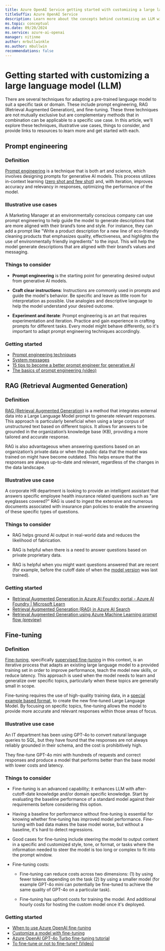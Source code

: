 ```yaml
---
title: Azure OpenAI Service getting started with customizing a large language model (LLM)
titleSuffix: Azure OpenAI Service
description: Learn more about the concepts behind customizing an LLM with Azure OpenAI.
ms.topic: conceptual
ms.date: 09/20/2024
ms.service: azure-ai-openai
manager: nitinme
author: mrbullwinkle
ms.author: mbullwin
recommendations: false
---
```


# Getting started with customizing a large language model (LLM)

There are several techniques for adapting a pre-trained language model to suit a specific task or domain. These include prompt engineering, RAG (Retrieval Augmented Generation), and fine-tuning. These three techniques are not mutually exclusive but are complementary methods that in combination can be applicable to a specific use case. In this article, we'll explore these techniques, illustrative use cases, things to consider, and provide links to resources to learn more and get started with each.

## Prompt engineering

### Definition

[Prompt engineering](./prompt-engineering.md) is a technique that is both art and science, which involves designing prompts for generative AI models. This process utilizes in-context learning ([zero shot and few shot](./prompt-engineering.md#examples)) and, with iteration, improves accuracy and relevancy in responses, optimizing the performance of the model.

### Illustrative use cases

A Marketing Manager at an environmentally conscious company can use prompt engineering to help guide the model to generate descriptions that are more aligned with their brand’s tone and style. For instance, they can add a prompt like "Write a product description for a new line of eco-friendly cleaning products that emphasizes quality, effectiveness, and highlights the use of environmentally friendly ingredients" to the input. This will help the model generate descriptions that are aligned with their brand’s values and messaging.

### Things to consider

- **Prompt engineering** is the starting point for generating desired output from generative AI models.

- **Craft clear instructions**: Instructions are commonly used in prompts and guide the model's behavior. Be specific and leave as little room for interpretation as possible. Use analogies and descriptive language to help the model understand your desired outcome.

- **Experiment and iterate**: Prompt engineering is an art that requires experimentation and iteration. Practice and gain experience in crafting prompts for different tasks. Every model might behave differently, so it's important to adapt prompt engineering techniques accordingly.

### Getting started

- [Prompt engineering techniques](./prompt-engineering.md)
- [System messages](./advanced-prompt-engineering.md)
- [15 tips to become a better prompt engineer for generative AI](https://techcommunity.microsoft.com/t5/ai-azure-ai-services-blog/15-tips-to-become-a-better-prompt-engineer-for-generative-ai/ba-p/3882935)
- [The basics of prompt engineering (video)](https://www.youtube.com/watch?v=e7w6QV1NX1c)

## RAG (Retrieval Augmented Generation)

### Definition 

[RAG (Retrieval Augmented Generation)](../../../ai-studio/concepts/retrieval-augmented-generation.md) is a method that integrates external data into a Large Language Model prompt to generate relevant responses. This approach is particularly beneficial when using a large corpus of unstructured text based on different topics. It allows for answers to be grounded in the organization’s knowledge base (KB), providing a more tailored and accurate response.

RAG is also advantageous when answering questions based on an organization’s private data or when the public data that the model was trained on might have become outdated. This helps ensure that the responses are always up-to-date and relevant, regardless of the changes in the data landscape.

### Illustrative use case

A corporate HR department is looking to provide an intelligent assistant that answers specific employee health insurance related questions such as "are eyeglasses covered?" RAG is used to ingest the extensive and numerous documents associated with insurance plan policies to enable the answering of these specific types of questions.

### Things to consider

- RAG helps ground AI output in real-world data and reduces the likelihood of fabrication.

- RAG is helpful when there is a need to answer questions based on private proprietary data.

- RAG is helpful when you might want questions answered that are recent (for example, before the cutoff date of when the [model version](./models.md) was last trained).

### Getting started

- [Retrieval Augmented Generation in Azure AI Foundry portal - Azure AI Foundry | Microsoft Learn](../../../ai-studio/concepts/retrieval-augmented-generation.md)
- [Retrieval Augmented Generation (RAG) in Azure AI Search](/azure/search/retrieval-augmented-generation-overview)
- [Retrieval Augmented Generation using Azure Machine Learning prompt flow (preview)](/azure/machine-learning/concept-retrieval-augmented-generation)

## Fine-tuning

### Definition

[Fine-tuning](../how-to/fine-tuning.md), specifically [supervised fine-tuning](https://techcommunity.microsoft.com/t5/ai-azure-ai-services-blog/fine-tuning-now-available-with-azure-openai-service/ba-p/3954693?lightbox-message-images-3954693=516596iC5D02C785903595A) in this context, is an iterative process that adapts an existing large language model to a provided training set in order to improve performance, teach the model new skills, or reduce latency. This approach is used when the model needs to learn and generalize over specific topics, particularly when these topics are generally small in scope.

Fine-tuning requires the use of high-quality training data, in a [special example based format](../how-to/fine-tuning.md#example-file-format), to create the new fine-tuned Large Language Model. By focusing on specific topics, fine-tuning allows the model to provide more accurate and relevant responses within those areas of focus.

### Illustrative use case

An IT department has been using GPT-4o to convert natural language queries to SQL, but they have found that the responses are not always reliably grounded in their schema, and the cost is prohibitively high.

They fine-tune GPT-4o mini with hundreds of requests and correct responses and produce a model that performs better than the base model with lower costs and latency.

### Things to consider

- Fine-tuning is an advanced capability; it enhances LLM with after-cutoff-date knowledge and/or domain specific knowledge. Start by evaluating the baseline performance of a standard model against their requirements before considering this option.

- Having a baseline for performance without fine-tuning is essential for knowing whether fine-tuning has improved model performance. Fine-tuning with bad data makes the base model worse, but without a baseline, it's hard to detect regressions.

- Good cases for fine-tuning include steering the model to output content in a specific and customized style, tone, or format, or tasks where the information needed to steer the model is too long or complex to fit into the prompt window.

- Fine-tuning costs:

  - Fine-tuning can reduce costs across two dimensions: (1) by using fewer tokens depending on the task (2) by using a smaller model (for example GPT-4o mini can potentially be fine-tuned to achieve the same quality of GPT-4o on a particular task).

  - Fine-tuning has upfront costs for training the model. And additional hourly costs for hosting the custom model once it's deployed.

### Getting started

- [When to use Azure OpenAI fine-tuning](./fine-tuning-considerations.md)
- [Customize a model with fine-tuning](../how-to/fine-tuning.md)
- [Azure OpenAI GPT-4o Turbo fine-tuning tutorial](../tutorials/fine-tune.md)
- [To fine-tune or not to fine-tune? (Video)](https://www.youtube.com/watch?v=0Jo-z-MFxJs)